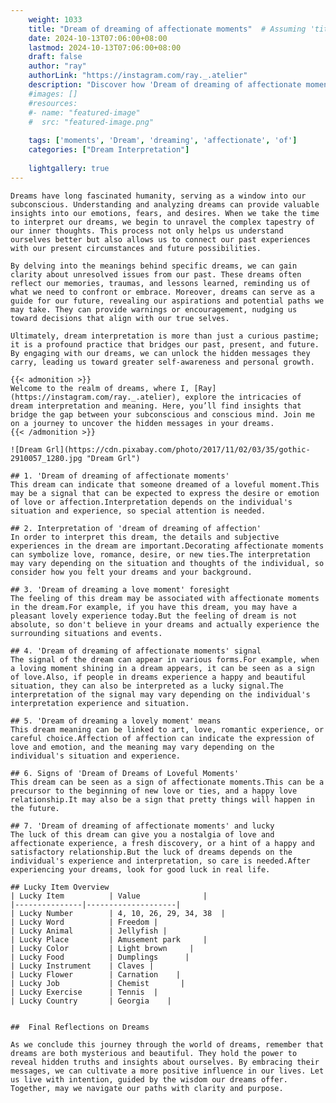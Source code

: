 ```yaml
---
    weight: 1033
    title: "Dream of dreaming of affectionate moments"  # Assuming 'title' column exists
    date: 2024-10-13T07:06:00+08:00
    lastmod: 2024-10-13T07:06:00+08:00
    draft: false
    author: "ray"
    authorLink: "https://instagram.com/ray._.atelier"
    description: "Discover how 'Dream of dreaming of affectionate moments' can interpret your future and uncover its significant meanings in your life."
    #images: []
    #resources:
    #- name: "featured-image"
    #  src: "featured-image.png"
    
    tags: ['moments', 'Dream', 'dreaming', 'affectionate', 'of']
    categories: ["Dream Interpretation"]
    
    lightgallery: true
---
```

    
    Dreams have long fascinated humanity, serving as a window into our subconscious. Understanding and analyzing dreams can provide valuable insights into our emotions, fears, and desires. When we take the time to interpret our dreams, we begin to unravel the complex tapestry of our inner thoughts. This process not only helps us understand ourselves better but also allows us to connect our past experiences with our present circumstances and future possibilities.
    
    By delving into the meanings behind specific dreams, we can gain clarity about unresolved issues from our past. These dreams often reflect our memories, traumas, and lessons learned, reminding us of what we need to confront or embrace. Moreover, dreams can serve as a guide for our future, revealing our aspirations and potential paths we may take. They can provide warnings or encouragement, nudging us toward decisions that align with our true selves.
    
    Ultimately, dream interpretation is more than just a curious pastime; it is a profound practice that bridges our past, present, and future. By engaging with our dreams, we can unlock the hidden messages they carry, leading us toward greater self-awareness and personal growth.
    
    {{< admonition >}}
    Welcome to the realm of dreams, where I, [Ray](https://instagram.com/ray._.atelier), explore the intricacies of dream interpretation and meaning. Here, you’ll find insights that bridge the gap between your subconscious and conscious mind. Join me on a journey to uncover the hidden messages in your dreams.
    {{< /admonition >}}
    
    ![Dream Grl](https://cdn.pixabay.com/photo/2017/11/02/03/35/gothic-2910057_1280.jpg "Dream Grl")
    
    ## 1. 'Dream of dreaming of affectionate moments'
    This dream can indicate that someone dreamed of a loveful moment.This may be a signal that can be expected to express the desire or emotion of love or affection.Interpretation depends on the individual's situation and experience, so special attention is needed.
    
    ## 2. Interpretation of 'dream of dreaming of affection'
    In order to interpret this dream, the details and subjective experiences in the dream are important.Decorating affectionate moments can symbolize love, romance, desire, or new ties.The interpretation may vary depending on the situation and thoughts of the individual, so consider how you felt your dreams and your background.
    
    ## 3. 'Dream of dreaming a love moment' foresight
    The feeling of this dream may be associated with affectionate moments in the dream.For example, if you have this dream, you may have a pleasant lovely experience today.But the feeling of dream is not absolute, so don't believe in your dreams and actually experience the surrounding situations and events.
    
    ## 4. 'Dream of dreaming of affectionate moments' signal
    The signal of the dream can appear in various forms.For example, when a loving moment shining in a dream appears, it can be seen as a sign of love.Also, if people in dreams experience a happy and beautiful situation, they can also be interpreted as a lucky signal.The interpretation of the signal may vary depending on the individual's interpretation experience and situation.
    
    ## 5. 'Dream of dreaming a lovely moment' means
    This dream meaning can be linked to art, love, romantic experience, or careful choice.Affection of affection can indicate the expression of love and emotion, and the meaning may vary depending on the individual's situation and experience.
    
    ## 6. Signs of 'Dream of Dreams of Loveful Moments'
    This dream can be seen as a sign of affectionate moments.This can be a precursor to the beginning of new love or ties, and a happy love relationship.It may also be a sign that pretty things will happen in the future.
    
    ## 7. 'Dream of dreaming of affectionate moments' and lucky
    The luck of this dream can give you a nostalgia of love and affectionate experience, a fresh discovery, or a hint of a happy and satisfactory relationship.But the luck of dreams depends on the individual's experience and interpretation, so care is needed.After experiencing your dreams, look for good luck in real life.
    
    ## Lucky Item Overview
    | Lucky Item          | Value              |
    |---------------|--------------------|
    | Lucky Number        | 4, 10, 26, 29, 34, 38  |
    | Lucky Word          | Freedom |
    | Lucky Animal        | Jellyfish |
    | Lucky Place         | Amusement park     |
    | Lucky Color         | Light brown     |
    | Lucky Food          | Dumplings      |
    | Lucky Instrument    | Claves |
    | Lucky Flower        | Carnation    |
    | Lucky Job           | Chemist       |
    | Lucky Exercise      | Tennis  |
    | Lucky Country       | Georgia    |
    
    
    ##  Final Reflections on Dreams
    
    As we conclude this journey through the world of dreams, remember that dreams are both mysterious and beautiful. They hold the power to reveal hidden truths and insights about ourselves. By embracing their messages, we can cultivate a more positive influence in our lives. Let us live with intention, guided by the wisdom our dreams offer. Together, may we navigate our paths with clarity and purpose.
    